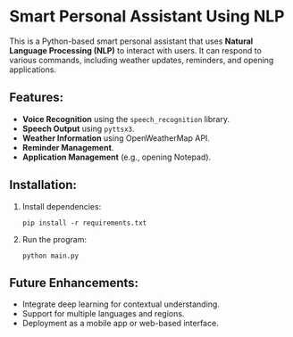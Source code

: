 
# Smart Personal Assistant Using NLP

This is a Python-based smart personal assistant that uses **Natural Language Processing (NLP)** to interact with users. It can respond to various commands, including weather updates, reminders, and opening applications.

## Features:
- **Voice Recognition** using the `speech_recognition` library.
- **Speech Output** using `pyttsx3`.
- **Weather Information** using OpenWeatherMap API.
- **Reminder Management**.
- **Application Management** (e.g., opening Notepad).

## Installation:
1. Install dependencies:
   ```
   pip install -r requirements.txt
   ```

2. Run the program:
   ```
   python main.py
   ```

## Future Enhancements:
- Integrate deep learning for contextual understanding.
- Support for multiple languages and regions.
- Deployment as a mobile app or web-based interface.
